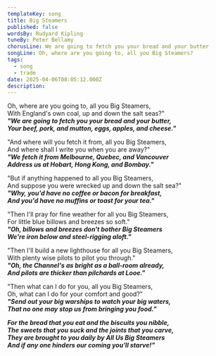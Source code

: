 ```yaml
---
templateKey: song
title: Big Steamers
published: false
wordsBy: Rudyard Kipling
tuneBy: Peter Bellamy
chorusLine: We are going to fetch you your bread and your butter
songLine: Oh, where are you going to, all you Big Steamers?
tags:
  - song
  - trade
date: 2025-04-06T08:05:12.000Z
description: 
---
```

Oh, where are you going to, all you Big Steamers,\
With England's own coal, up and down the salt seas?"\
***"We are going to fetch you your bread and your butter,\
Your beef, pork, and mutton, eggs, apples, and cheese."***

"And where will you fetch it from, all you Big Steamers,\
And where shall I write you when you are away?"\
***"We fetch it from Melbourne, Quebec, and Vancouver\
Address us at Hobart, Hong Kong, and Bombay."***

"But if anything happened to all you Big Steamers,\
And suppose you were wrecked up and down the salt sea?"\
***"Why, you'd have no coffee or bacon for breakfast,\
And you'd have no muffins or toast for your tea."***

"Then I'll pray for fine weather for all you Big Steamers,\
For little blue billows and breezes so soft."\
***"Oh, billows and breezes don't bother Big Steamers\
We're iron below and steel-rigging aloft."***

"Then I'll build a new lighthouse for all you Big Steamers,\
With plenty wise pilots to pilot you through."\
***"Oh, the Channel's as bright as a ball-room already,\
And pilots are thicker than pilchards at Looe."***

"Then what can I do for you, all you Big Steamers,\
Oh, what can I do for your comfort and good?"\
***"Send out your big warships to watch your big waters,\
That no one may stop us from bringing you food."***

***For the bread that you eat and the biscuits you nibble,\
The sweets that you suck and the joints that you carve,\
They are brought to you daily by All Us Big Steamers\
And if any one hinders our coming you'll starve!"***
